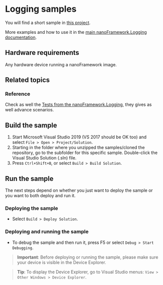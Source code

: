 # Logging samples

You will find a short sample in [this project](./Program.cs).

More examples and how to use it in the [main nanoFramework.Logging documentation](https://github.com/nanoframework/nanoFramework.Logging/blob/develop/README.md).

## Hardware requirements

Any hardware device running a nanoFramework image.

## Related topics

### Reference

Check as well the [Tests from the nanoFramework.Logging](https://github.com/nanoframework/nanoFramework.Logging/tree/develop/Tests/UnitTestDebugLogging), they gives as well advance scenarios.

## Build the sample

1. Start Microsoft Visual Studio 2019 (VS 2017 should be OK too) and select `File > Open > Project/Solution`.
1. Starting in the folder where you unzipped the samples/cloned the repository, go to the subfolder for this specific sample. Double-click the Visual Studio Solution (.sln) file.
1. Press `Ctrl+Shift+B`, or select `Build > Build Solution`.

## Run the sample

The next steps depend on whether you just want to deploy the sample or you want to both deploy and run it.

### Deploying the sample

- Select `Build > Deploy Solution`.

### Deploying and running the sample

- To debug the sample and then run it, press F5 or select `Debug > Start Debugging`.

> **Important**: Before deploying or running the sample, please make sure your device is visible in the Device Explorer.

> **Tip**: To display the Device Explorer, go to Visual Studio menus: `View > Other Windows > Device Explorer`.
